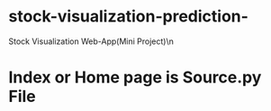 # stock-visualization-prediction-
Stock Visualization Web-App(Mini Project)\n
# Index or Home page is Source.py File


